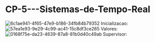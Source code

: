 # CP-5---Sistemas-de-Tempo-Real

![6c1ae941-4f65-47e9-b186-34fb84b79352](https://github.com/user-attachments/assets/299798fa-3c71-4568-9c03-1fd133ad05c2)
Inicializacao:
![57ea1e93-9e29-4c99-ac41-15c8df3ce265](https://github.com/user-attachments/assets/1ebdb31e-5c56-4eed-97d1-bbe59810e3e0)
Valores:
![0168f75e-da23-4639-87a8-81b0d40c49ab](https://github.com/user-attachments/assets/21c0d69b-7e7f-49a3-8816-efe38d6dff7e)
Supervisor:
